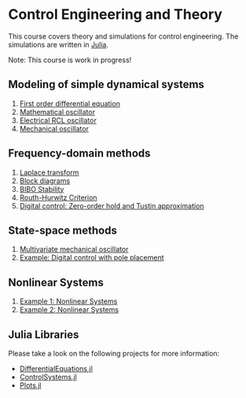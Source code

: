 # Control Engineering and Theory
This course covers theory and simulations for control engineering. The simulations are written in [Julia](https://julialang.org/).

Note: This course is work in progress!

## Modeling of simple dynamical systems
1. [First order differential equation](https://nbviewer.jupyter.org/github/stephans3/control-engineering-edu/blob/master/2020-1-Summer/text/jupyter/CE_2020_01_modeling_first_order_ode.ipynb)
2. [Mathematical oscillator](https://nbviewer.jupyter.org/github/stephans3/control-engineering-edu/blob/master/2020-1-Summer/text/jupyter/CE_2020_02_modeling_second_order_ode.ipynb)
3. [Electrical RCL oscillator](https://nbviewer.jupyter.org/github/stephans3/control-engineering-edu/blob/master/2020-1-Summer/text/jupyter/CE_2020_03_modeling_electrical_circuit.ipynb)
4. [Mechanical oscillator](https://nbviewer.jupyter.org/github/stephans3/control-engineering-edu/blob/master/2020-1-Summer/text/jupyter/CE_2020_04_modeling_mechanical_oscillator.ipynb)

## Frequency-domain methods
1. [Laplace transform](https://nbviewer.jupyter.org/github/stephans3/control-engineering-edu/blob/master/2020-1-Summer/text/jupyter/CE_2020_Laplace_transform.ipynb)
2. [Block diagrams](https://nbviewer.jupyter.org/github/stephans3/control-engineering-edu/blob/master/2020-1-Summer/text/jupyter/CE_2020_Block_Diagram.ipynb)
3. [BIBO Stability](https://nbviewer.jupyter.org/github/stephans3/control-engineering-edu/blob/master/2020-1-Summer/text/jupyter/CE_2020_BIBO-Stability.ipynb)
4. [Routh-Hurwitz Criterion](https://nbviewer.jupyter.org/github/stephans3/control-engineering-edu/blob/master/2020-1-Summer/text/jupyter/CE_2020_Routh_Hurwitz.ipynb)
5. [Digital control: Zero-order hold and Tustin approximation](https://nbviewer.jupyter.org/github/stephans3/control-engineering-edu/blob/master/src/juypter/CE_2020_Digital_Control_frequency_domain.ipynb)

## State-space methods
1. [Multivariate mechanical oscillator](https://nbviewer.jupyter.org/github/stephans3/control-engineering-edu/blob/master/2020-1-Summer/text/jupyter/CE_2020_State_Space_Modeling.ipynb)
2. [Example: Digital control with pole placement](https://nbviewer.jupyter.org/github/stephans3/control-engineering-edu/blob/master/src/juypter/CE_2020_Digital_Control_state_space_example_1.ipynb)

## Nonlinear Systems
1. [Example 1: Nonlinear Systems](https://nbviewer.jupyter.org/github/stephans3/control-engineering-edu/blob/master/src/juypter/CE_2020_Nonlinear_System_example_1.ipynb)
2. [Example 2: Nonlinear Systems](https://nbviewer.jupyter.org/github/stephans3/control-engineering-edu/blob/master/src/juypter/CE_2020_Nonlinear_System_example_2.ipynb)

## Julia Libraries
Please take a look on the following projects for more information:
- [DifferentialEquations.jl](https://github.com/SciML/DifferentialEquations.jl)
- [ControlSystems.jl](https://github.com/ueliwechsler/ControlSystems.jl)
- [Plots.jl](https://github.com/JuliaPlots/Plots.jl)
